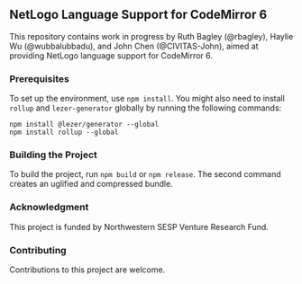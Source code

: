 ## NetLogo Language Support for CodeMirror 6

This repository contains work in progress by Ruth Bagley (@rbagley), Haylie Wu (@wubbalubbadu), and John Chen (@CIVITAS-John), aimed at providing NetLogo language support for CodeMirror 6.

### Prerequisites

To set up the environment, use `npm install`. You might also need to install `rollup` and `lezer-generator` globally by running the following commands:

```
npm install @lezer/generator --global
npm install rollup --global
```

### Building the Project

To build the project, run `npm build` or `npm release`. The second command creates an uglified and compressed bundle.

### Acknowledgment

This project is funded by Northwestern SESP Venture Research Fund.

### Contributing

Contributions to this project are welcome.

